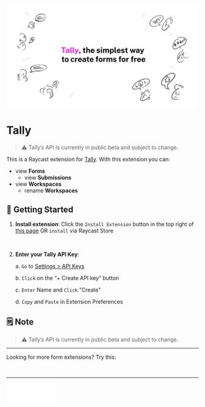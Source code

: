 <img src="./assets/Tally_Banner.jpg" />

# Tally

> ⚠️ Tally’s API is currently in public beta and subject to change.

This is a Raycast extension for [Tally](https://tally.so/). With this extension you can:
- view **Forms**
    - view **Submissions**
- view **Workspaces**
    - rename **Workspaces**

## 🚀 Getting Started

1. **Install extension**: Click the `Install Extension` button in the top right of [this page](https://www.raycast.com/xmok/tally) OR `install` via Raycast Store

<a title="Install tally Raycast Extension" href="https://www.raycast.com/xmok/tally"><img src="https://www.raycast.com/xmok/tally/install_button@2x.png?v=1.1" height="64" alt="" style="height: 64px;"></a>

2. **Enter your Tally API Key**:

    a. `Go` to [Settings > API Keys](https://tally.so/settings/api-keys)

    b. `Click` on the “+ Create API key” button

    c. `Enter` Name and `Click` "Create"

    d. `Copy` and `Paste` in Extension Preferences

## 🗒️ Note

> ⚠️ Tally’s API is currently in public beta and subject to change.

---

Looking for more form extensions? Try this:

<a title="Install jotform Raycast Extension" href="https://www.raycast.com/xmok/jotform"><img src="https://www.raycast.com/xmok/jotform/install_button@2x.png?v=1.1" height="64" alt="" style="height: 64px;"></a>

---
<img src="./assets/Tally Logo - White.png" height="50" />